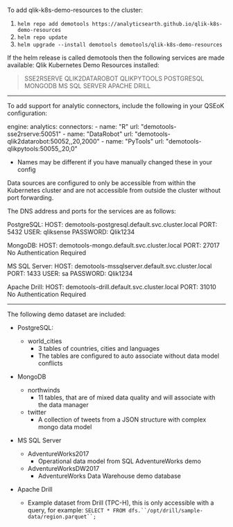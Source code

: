 To add qlik-k8s-demo-resources to the cluster:

1. `helm repo add demotools https://analyticsearth.github.io/qlik-k8s-demo-resources`
1. `helm repo update`
1. `helm upgrade --install demotools demotools/qlik-k8s-demo-resources`

If the helm release is called demotools then the following services are made available:
Qlik Kubernetes Demo Resources installed:
> SSE2RSERVE
> QLIK2DATAROBOT
> QLIKPYTOOLS
> POSTGRESQL
> MONGODB
> MS SQL SERVER
> APACHE DRILL

********************************************************************************
To add support for analytic connectors, include the following in
your QSEoK configuration:

engine:
  analytics:
    connectors:
      - name: "R"
        url: "demotools-sse2rserve:50051"
      - name: "DataRobot"
        url: "demotools-qlik2datarobot:50052,,20,2000"
      - name: "PyTools"
        url: "demotools-qlikpytools:50055,,20,0"

* Names may be different if you have manually changed these in your config

Data sources are configured to only be accessible from within the Kubernetes
cluster and are not accessible from outside the cluster without port forwarding.

The DNS address and ports for the services are as follows:

PostgreSQL:
HOST: demotools-postgresql.default.svc.cluster.local
PORT: 5432
USER: qliksense
PASSWORD: Qlik1234

MongoDB:
HOST: demotools-mongo.default.svc.cluster.local
PORT: 27017
No Authentication Required

MS SQL Server:
HOST: demotools-mssqlserver.default.svc.cluster.local
PORT: 1433
USER: sa
PASSWORD: Qlik1234

Apache Drill:
HOST: demotools-drill.default.svc.cluster.local
PORT: 31010
No Authentication Required

********************************************************************************
The following demo dataset are included:
- PostgreSQL:
  -  world_cities
     - 3 tables of countries, cities and languages
     - The tables are configured to auto associate without data model conflicts

- MongoDB
  - northwinds
    - 11 tables, that are of mixed data quality and will associate with the data manager
  - twitter
    - A collection of tweets from a JSON structure with complex mongo data model

- MS SQL Server
  - AdventureWorks2017
    - Operational data model from SQL AdventureWorks demo
  - AdventureWorksDW2017
    - AdventureWorks Data Warehouse demo database

- Apache Drill
  - Example dataset from Drill (TPC-H), this is only accessible with a query, for example: `SELECT * FROM dfs.``/opt/drill/sample-data/region.parquet``;`
